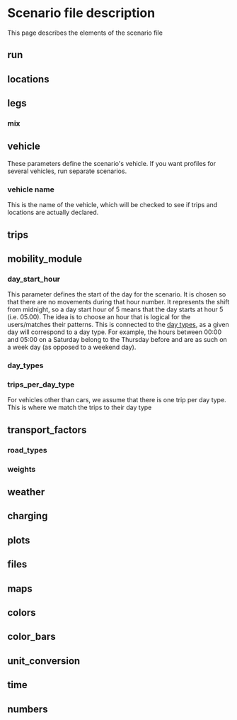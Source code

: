 # Scenario file description

This page describes the elements of the scenario file

## run

## locations

## legs

### mix

## vehicle
These parameters define the scenario's vehicle. If you want profiles
for several vehicles, run separate scenarios.
### vehicle name
This is the name of the vehicle, which will be checked to see if trips
and locations are actually declared.

## trips

## mobility_module
### day_start_hour
This parameter defines the start of the day for the scenario. It is chosen
so that there are no movements during that hour number. It represents the
shift from midnight, so a day start hour of 5 means that the day starts
at hour 5 (i.e. 05.00). The idea is to choose an hour that is logical
for the users/matches their patterns. This is connected to the 
[day types](day_types), as a given day will correspond to a day type.
For example, the hours between 00:00 and 05:00 on a Saturday belong to
the Thursday before and are as such on a week day 
(as opposed to a weekend day).

### day_types

### trips_per_day_type
For vehicles other than cars, we assume that there is one trip per day type.
This is where we match the trips to their day type

## transport_factors

### road_types

### weights

## weather

## charging

## plots

## files

## maps

## colors

## color_bars

## unit_conversion

## time

## numbers